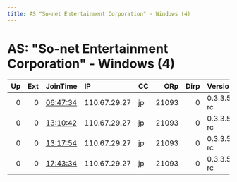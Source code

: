 ```yaml
---
title: AS "So-net Entertainment Corporation" - Windows (4)
---
```


# AS: "So-net Entertainment Corporation" - Windows (4)

|   Up |   Ext | JoinTime                                                                                            | IP           | CC   |   ORp |   Dirp | Version    | Contact   | Nickname   |   eFamMembers |
|-----:|------:|:----------------------------------------------------------------------------------------------------|:-------------|:-----|------:|-------:|:-----------|:----------|:-----------|--------------:|
|    0 |     0 | [06:47:34](https://metrics.torproject.org/rs.html#details/1F6EF362C679F57C1C3FC96FE7F88679C7515EE1) | 110.67.29.27 | jp   | 21093 |      0 | 0.3.3.5-rc | None      | default    |             1 |
|    0 |     0 | [13:10:42](https://metrics.torproject.org/rs.html#details/8BFF4B22CA87757DA011EC7DEB4A52166EB35D5D) | 110.67.29.27 | jp   | 21093 |      0 | 0.3.3.5-rc | None      | default    |             1 |
|    0 |     0 | [13:17:54](https://metrics.torproject.org/rs.html#details/518F2CCE24F2C60C0E146C5CACBA688240BE34D5) | 110.67.29.27 | jp   | 21093 |      0 | 0.3.3.5-rc | None      | default    |             1 |
|    0 |     0 | [17:43:34](https://metrics.torproject.org/rs.html#details/D0C0144883930C18A8C151DB96E18222161021F5) | 110.67.29.27 | jp   | 21093 |      0 | 0.3.3.5-rc | None      | default    |             1 |
